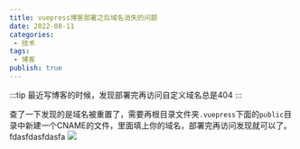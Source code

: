 ```yaml
---
title: vuepress博客部署之后域名消失的问题
date: 2022-08-11
categories:
 - 技术
tags:
 - 博客
publish: true
---
```

:::tip
最近写博客的时候，发现部署完再访问自定义域名总是404
:::
<!-- more -->

查了一下发现的是域名被重置了，需要再根目录文件夹`.vuepress`下面的`public`目录中新建一个CNAME的文件，里面填上你的域名，部署完再访问发现就可以了。
fdasfdasfdasfa
![](https://blog.jdqiong.cn/202208111828744.png)